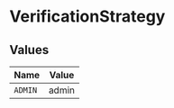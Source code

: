# VerificationStrategy


## Values

| Name    | Value   |
| ------- | ------- |
| `ADMIN` | admin   |